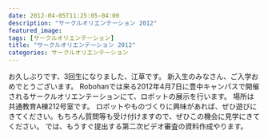 ```yaml
---
date: 2012-04-05T11:25:05-04:00
description: "サークルオリエンテーション 2012"
featured_image: 
tags: [サークルオリエンテーション]
title: "サークルオリエンテーション 2012"
categories: サークルオリエンテーション
---
```


お久しぶりです、3回生になりました、江草です。
新入生のみなさん、ご入学おめでとうございます。
Robohanでは来る2012年4月7日に豊中キャンパスで開催されるサークルオリエンテーションにて、ロボットの展示を行います。
場所は共通教育A棟212号室です。
ロボットやものづくりに興味があれば、ぜひ遊びにきてください。もちろん質問等も受け付けますので、ぜひこの機会に見学にきてください。
では、もうすぐ提出する第二次ビデオ審査の資料作成やります。
